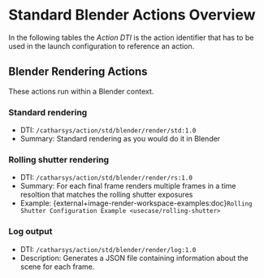 
<!---
<LICENSE id="CC BY-SA 4.0">
    
    Image-Render standard Blender actions module documentation
    Copyright 2022 Robert Bosch GmbH and its subsidiaries
    
    This work is licensed under the 
    
        Creative Commons Attribution-ShareAlike 4.0 International License.
    
    To view a copy of this license, visit 
        http://creativecommons.org/licenses/by-sa/4.0/ 
    or send a letter to 
        Creative Commons, PO Box 1866, Mountain View, CA 94042, USA.
    
</LICENSE>
--->
# Standard Blender Actions Overview

In the following tables the *Action DTI* is the action identifier that has to be used in the launch configuration to reference an action.

## Blender Rendering Actions

These actions run within a Blender context.

### Standard rendering

- DTI: `/catharsys/action/std/blender/render/std:1.0`
- Summary: Standard rendering as you would do it in Blender



### Rolling shutter rendering

- DTI: `/catharsys/action/std/blender/render/rs:1.0`
- Summary: For each final frame renders multiple frames in a time resoltion that matches the rolling shutter exposures
- Example: {external+image-render-workspace-examples:doc}`Rolling Shutter Configuration Example <usecase/rolling-shutter>`


### Log output

- DTI: `/catharsys/action/std/blender/render/log:1.0`
- Description: Generates a JSON file containing information about the scene for each frame.
 

